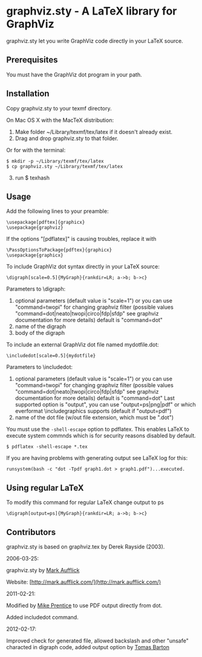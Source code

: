 graphviz.sty - A LaTeX library for GraphViz
===============================================

graphviz.sty let you write GraphViz code directly in your LaTeX source.

Prerequisites
-------------

You must have the GraphViz dot program in your path.

Installation
------------

Copy graphviz.sty to your texmf directory.

On Mac OS X with the MacTeX distribution:

1. Make folder ~/Library/texmf/tex/latex if it doesn't already exist.
2. Drag and drop graphviz.sty to that folder.

Or for with the terminal:

    $ mkdir -p ~/Library/texmf/tex/latex
    $ cp graphviz.sty ~/Library/texmf/tex/latex

3. run 
    $ texhash

Usage
-----

Add the following lines to your preamble:

    \usepackage[pdftex]{graphicx}
    \usepackage{graphviz}

If the options "[pdflatex]" is causing troubles, replace it with 

    \PassOptionsToPackage{pdftex}{graphicx}
    \usepackage{graphicx}

To include GraphViz dot syntax directly in your LaTeX source:

    \digraph[scale=0.5]{MyGraph}{rankdir=LR; a->b; b->c}

Parameters to \digraph:

1. optional parameters (default value is "scale=1") or you can use "command=twopi"
for changing graphviz filter  (possible values "command=dot|neato|twopi|circo|fdp|sfdp" see graphviz documentation for more details)
default is "command=dot"
2. name of the digraph
3. body of the digraph

To include an external GraphViz dot file named mydotfile.dot:

    \includedot[scale=0.5]{mydotfile}

Parameters to \includedot:

1. optional parameters (default value is "scale=1") or you can use "command=twopi"
for changing graphviz filter  (possible values "command=dot|neato|twopi|circo|fdp|sfdp" see graphviz documentation for more details)
default is "command=dot"
Last supported option is "output", you can use "output=ps|png|pdf" or which everformat \includegraphics supports (default if "output=pdf")
2. name of the dot file (w/out file extension, which must be ".dot")

You must use the `-shell-escape` option to pdflatex. This enables LaTeX to execute system commnds which is for security reasons disabled by default.

    $ pdflatex -shell-escape *.tex

If you are having problems with generating output see LaTeX log for this:

    runsystem(bash -c "dot -Tpdf graph1.dot > graph1.pdf")...executed.

Using regular LaTeX
-------------------

To modify this command for regular LaTeX change output to ps

    \digraph[output=ps]{MyGraph}{rankdir=LR; a->b; b->c}

   
Contributors
------------

graphviz.sty is based on graphviz.tex by Derek Rayside (2003).

2006-03-25:

graphviz.sty by [Mark Aufflick](mailto:mark@aufflick.com)

Website: [http://mark.aufflick.com/](http://mark.aufflick.com/)

2011-02-21:

Modified by [Mike Prentice](mailto:mjp44@buffalo.edu) to
use PDF output directly from dot.

Added includedot command.

2012-02-17:

Improved check for generated file, allowed backslash and other "unsafe" characted in digraph code,
added output option 
by [Tomas Barton](mailto:barton.tomas@gmail.com)
